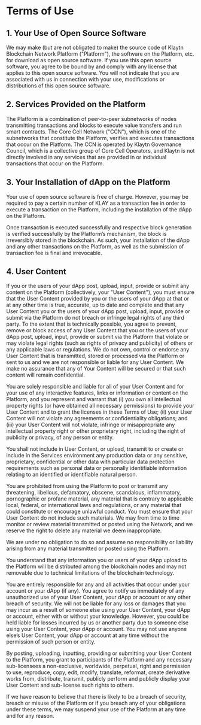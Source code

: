 # Terms of Use <a id="terms-of-use"></a>

## 1. Your Use of Open Source Software <a id="1-your-use-of-open-source-software"></a>

We may make \(but are not obligated to make\) the source code of Klaytn Blockchain Network Platform \("Platform"\), the software on the Platform, etc. for download as open source software. If you use this open source software, you agree to be bound by and comply with any license that applies to this open source software. You will not indicate that you are associated with us in connection with your use, modifications or distributions of this open source software.

## 2. Services Provided on the Platform <a id="2-services-provided-on-the-platform"></a>

The Platform is a combination of peer-to-peer subnetworks of nodes transmitting transactions and blocks to execute value transfers and run smart contracts. The Core Cell Network \("CCN"\), which is one of the subnetworks that constitute the Platform, verifies and executes transactions that occur on the Platform. The CCN is operated by Klaytn Governance Council, which is a collective group of Core Cell Operators, and Klaytn is not directly involved in any services that are provided in or individual transactions that occur on the Platform.

## 3. Your Installation of dApp on the Platform <a id="3-your-installation-of-dapp-on-the-platform"></a>

Your use of open source software is free of charge. However, you may be required to pay a certain number of KLAY as a transaction fee in order to execute a transaction on the Platform, including the installation of the dApp on the Platform.

Once transaction is executed successfully and respective block generation is verified successfully by the Platform’s mechanism, the block is irreversibly stored in the blockchain. As such, your installation of the dApp and any other transactions on the Platform, as well as the submission of transaction fee is final and irrevocable.

## 4. User Content <a id="4-user-content"></a>

If you or the users of your dApp post, upload, input, provide or submit any content on the Platform \(collectively, your "User Content"\), you must ensure that the User Content provided by you or the users of your dApp at that or at any other time is true, accurate, up to date and complete and that any User Content you or the users of your dApp post, upload, input, provide or submit via the Platform do not breach or infringe legal rights of any third party. To the extent that is technically possible, you agree to prevent, remove or block access of any User Content that you or the users of your dApp post, upload, input, provide or submit via the Platform that violate or may violate legal rights \(such as rights of privacy and publicity\) of others or any applicable laws or regulations. We do not own, control or endorse any User Content that is transmitted, stored or processed via the Platform or sent to us and we are not responsible or liable for any User Content. We make no assurance that any of Your Content will be secured or that such content will remain confidential.

You are solely responsible and liable for all of your User Content and for your use of any interactive features, links or information or content on the Platform, and you represent and warrant that \(i\) you own all intellectual property rights \(or have obtained all necessary permissions\) to provide your User Content and to grant the licenses in these Terms of Use; \(ii\) your User Content will not violate any agreements or confidentiality obligations; and \(iii\) your User Content will not violate, infringe or misappropriate any intellectual property right or other proprietary right, including the right of publicity or privacy, of any person or entity.

You shall not include in User Content, or upload, transmit to or create or include in the Services environment any production data or any sensitive, proprietary, confidential or other data with particular data protection requirements such as personal data or personally identifiable information relating to an identified or identifiable natural person.

You are prohibited from using the Platform to post or transmit any threatening, libellous, defamatory, obscene, scandalous, inflammatory, pornographic or profane material, any material that is contrary to applicable local, federal, or international laws and regulations, or any material that could constitute or encourage unlawful conduct. You must ensure that your User Content do not include such materials. We may from time to time monitor or review material transmitted or posted using the Network, and we reserve the right to delete any material we deem inappropriate.

We are under no obligation to do so and assume no responsibility or liability arising from any material transmitted or posted using the Platform.

You understand that any information you or users of your dApp upload to the Platform will be distributed among the blockchain nodes and may not removable due to technical limitations of the blockchain technology.

You are entirely responsible for any and all activities that occur under your account or your dApp \(if any\). You agree to notify us immediately of any unauthorized use of your User Content, your dApp or account or any other breach of security. We will not be liable for any loss or damages that you may incur as a result of someone else using your User Content, your dApp or account, either with or without your knowledge. However, you could be held liable for losses incurred by us or another party due to someone else using your User Content, your dApp or account. You may not use anyone else’s User Content, your dApp or account at any time without the permission of such person or entity.

By posting, uploading, inputting, providing or submitting your User Content to the Platform, you grant to participants of the Platform and any necessary sub-licensees a non-exclusive, worldwide, perpetual, right and permission to use, reproduce, copy, edit, modify, translate, reformat, create derivative works from, distribute, transmit, publicly perform and publicly display your User Content and sub-license such rights to others.

If we have reason to believe that there is likely to be a breach of security, breach or misuse of the Platform or if you breach any of your obligations under these terms, we may suspend your use of the Platform at any time and for any reason.

